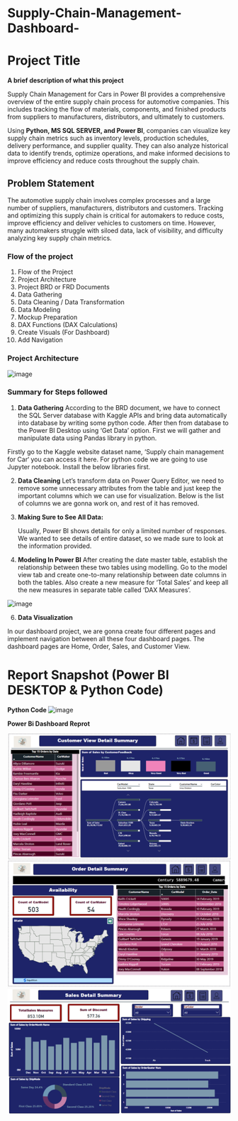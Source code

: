 # Supply-Chain-Management-Dashboard-


# Project Title

**A brief description of what this project**

Supply Chain Management for Cars in Power BI provides a comprehensive overview of the entire supply chain process for automotive companies. This includes tracking the flow of materials, components, and finished products from suppliers to manufacturers, distributors, and ultimately to customers.

Using **Python, MS SQL SERVER, and Power BI**, companies can visualize key supply chain metrics such as inventory levels, production schedules, delivery performance, and supplier quality. They can also analyze historical data to identify trends, optimize operations, and make informed decisions to improve efficiency and reduce costs throughout the supply chain.


## Problem Statement

The automotive supply chain involves complex processes and a large number of suppliers, manufacturers, distributors and customers. Tracking and optimizing this supply chain is critical for automakers to reduce costs, improve efficiency and deliver vehicles to customers on time. However, many automakers struggle with siloed data, lack of visibility, and difficulty analyzing key supply chain metrics.

### Flow of the project 
1. Flow of the Project
2. Project Architecture
3. Project BRD or FRD Documents
4. Data Gathering
5. Data Cleaning / Data Transformation
6. Data Modeling
7. Mockup Preparation
8. DAX Functions (DAX Calculations)
9. Create Visuals (For Dashboard)
10. Add Navigation

### Project Architecture

![image](https://github.com/MithilKothari/Supply-Chain-Management-Dashboard-Power-Bi-/assets/156261969/45a4771d-09a5-4f91-99a6-dac28bc34c7e)

### Summary for Steps followed 
1. **Data Gathering**
According to the BRD document, we have to connect the SQL Server database with Kaggle APIs and bring data automatically into database by writing some python code. After then from database to the Power BI Desktop using ‘Get Data’ option. First we will gather and manipulate data using Pandas library in python.

Firstly go to the Kaggle website dataset name, ‘Supply chain management for Car‘ you can access it here. For python code we are going to use Jupyter notebook. Install the below libraries first.

2. **Data Cleaning**
Let’s transform data on Power Query Editor, we need to remove some unnecessary attributes from the table and just keep the important columns which we can use for visualization. Below is the list of columns we are gonna work on, and rest of it has removed.

3. **Making Sure to See All Data:**
   
   Usually, Power BI shows details for only a limited number of responses. We wanted to see details of entire dataset, so we made sure to look at the information provided.

4. **Modeling In Power BI**
After creating the date master table, establish the relationship between these two tables using modelling. Go to the model view tab and create one-to-many relationship between date columns in both the tables. Also create a new measure for ‘Total Sales’ and keep all the new measures in separate table called ‘DAX Measures’.

![image](https://github.com/MithilKothari/Supply-Chain-Management-Dashboard-Power-Bi-/assets/156261969/fa1df666-5ee3-428a-b9ba-69ed47ca3ead)

6. **Data Visualization**
   
In our dashboard project, we are gonna create four different pages and implement navigation between all these four dashboard pages. The dashboard pages are Home, Order, Sales, and Customer View.

# Report Snapshot (Power BI DESKTOP & Python Code)

**Python Code**
![image](https://github.com/MithilKothari/Supply-Chain-Management-Dashboard-Power-Bi-/assets/156261969/86b0d38a-6e2b-489e-9b65-26b7a364f196)

**Power Bi Dashboard Reprot**

![image](https://github.com/Vamshi77-git/Supply-Chain-Management-Dashboard/blob/main/Images/Customer%20Summary.png)
![image](https://github.com/Vamshi77-git/Supply-Chain-Management-Dashboard/blob/main/Images/Order%20Summary.png)
![image](https://github.com/Vamshi77-git/Supply-Chain-Management-Dashboard/blob/main/Images/Sales%20Summary.png)

